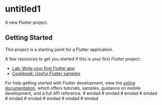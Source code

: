 # untitled1

A new Flutter project.

## Getting Started

This project is a starting point for a Flutter application.

A few resources to get you started if this is your first Flutter project:

- [Lab: Write your first Flutter app](https://docs.flutter.dev/get-started/codelab)
- [Cookbook: Useful Flutter samples](https://docs.flutter.dev/cookbook)

For help getting started with Flutter development, view the
[online documentation](https://docs.flutter.dev/), which offers tutorials,
samples, guidance on mobile development, and a full API reference.
#   e m d a d  
 #   e m d a d  
 #   e m d a d  
 #   e m d a d  
 #   e m d a d  
 #   e m d a d  
 #   e m d a d  
 #   e m d a d  
 #   e m d a d  
 